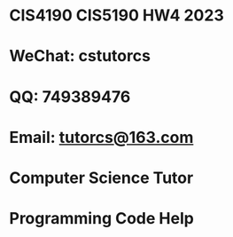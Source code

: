 # CIS4190 CIS5190 HW4 2023

# WeChat: cstutorcs

# QQ: 749389476

# Email: tutorcs@163.com

# Computer Science Tutor

# Programming Code Help
